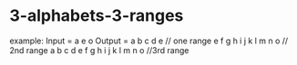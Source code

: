 # 3-alphabets-3-ranges
example:
Input = a e o
Output = a b c d e // one range
e f g h i j k l m n o // 2nd range
a b c d e f g h i j k l m n o //3rd range
